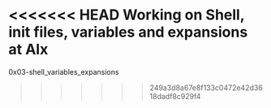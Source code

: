 <<<<<<< HEAD
Working on Shell, init files, variables and expansions at Alx
=======
0x03-shell_variables_expansions
>>>>>>> 249a3d8a67e8f133c0472e42d3618dadf8c929f4
